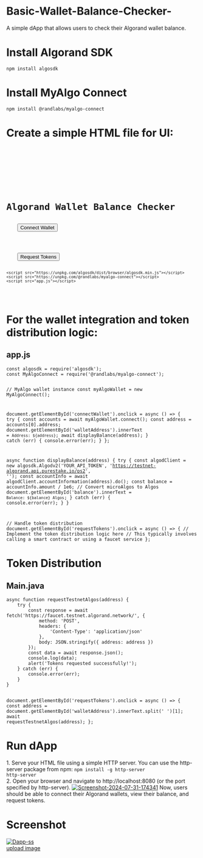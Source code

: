 # Basic-Wallet-Balance-Checker-
A simple dApp that allows users to check their Algorand wallet  balance.
<h1>Install Algorand SDK</h1>
<code>npm install algosdk</code>
<h1>Install MyAlgo Connect</h1>
<code>npm install @randlabs/myalgo-connect</code>
<h1>Create a simple HTML file for UI:</h1>
<code><!DOCTYPE html>
<html lang="en">
<head>
    <meta charset="UTF-8">
    <title>Algorand Wallet Balance Checker</title>
</head>
<body>
    <h1>Algorand Wallet Balance Checker</h1>
    <button id="connectWallet">Connect Wallet</button>
    <div id="walletAddress"></div>
    <div id="balance"></div>
    <button id="requestTokens">Request Tokens</button>

    <script src="https://unpkg.com/algosdk/dist/browser/algosdk.min.js"></script>
    <script src="https://unpkg.com/@randlabs/myalgo-connect"></script>
    <script src="app.js"></script>
</body>
</html></code>
<h1>For the wallet integration and token distribution logic:</h1>
<h2>app.js</h2>
<code>const algosdk = require('algosdk');
const MyAlgoConnect = require('@randlabs/myalgo-connect');

// MyAlgo wallet instance
const myAlgoWallet = new MyAlgoConnect();

document.getElementById('connectWallet').onclick = async () => {
    try {
        const accounts = await myAlgoWallet.connect();
        const address = accounts[0].address;
        document.getElementById('walletAddress').innerText = `Address: ${address}`;
        await displayBalance(address);
    } catch (err) {
        console.error(err);
    }
};

async function displayBalance(address) {
    try {
        const algodClient = new algosdk.Algodv2('YOUR_API_TOKEN', 'https://testnet-algorand.api.purestake.io/ps2', '');
        const accountInfo = await algodClient.accountInformation(address).do();
        const balance = accountInfo.amount / 1e6; // Convert microAlgos to Algos
        document.getElementById('balance').innerText = `Balance: ${balance} Algos`;
    } catch (err) {
        console.error(err);
    }
}

// Handle token distribution
document.getElementById('requestTokens').onclick = async () => {
    // Implement the token distribution logic here
    // This typically involves calling a smart contract or using a faucet service
};
</code>
<h1>Token Distribution</h1>
<h2>Main.java</h2>
<code>async function requestTestnetAlgos(address) {
    try {
        const response = await fetch('https://faucet.testnet.algorand.network/', {
            method: 'POST',
            headers: {
                'Content-Type': 'application/json'
            },
            body: JSON.stringify({ address: address })
        });
        const data = await response.json();
        console.log(data);
        alert('Tokens requested successfully!');
    } catch (err) {
        console.error(err);
    }
}

document.getElementById('requestTokens').onclick = async () => {
    const address = document.getElementById('walletAddress').innerText.split(' ')[1];
    await requestTestnetAlgos(address);
};
</code>
<h1>Run dApp</h1>
1. Serve your HTML file using a simple HTTP server. You can use the http-server package from npm:
<code>npm install -g http-server
http-server
</code>
2. Open your browser and navigate to http://localhost:8080 (or the port specified by http-server).
<a href="https://ibb.co/hmVyVrw"><img src="https://i.ibb.co/yQqXqK7/Screenshot-2024-07-31-174341.png" alt="Screenshot-2024-07-31-174341" border="0"></a>
Now, users should be able to connect their Algorand wallets, view their balance, and request tokens.
<h1>Screenshot</h1>
<a href="https://ibb.co/4JFZw3D"><img src="https://i.ibb.co/x32SKdc/Dapp-ss.png" alt="Dapp-ss" border="0"></a><br /><a target='_blank' href='https://imgbb.com/'>upload image</a><br />


